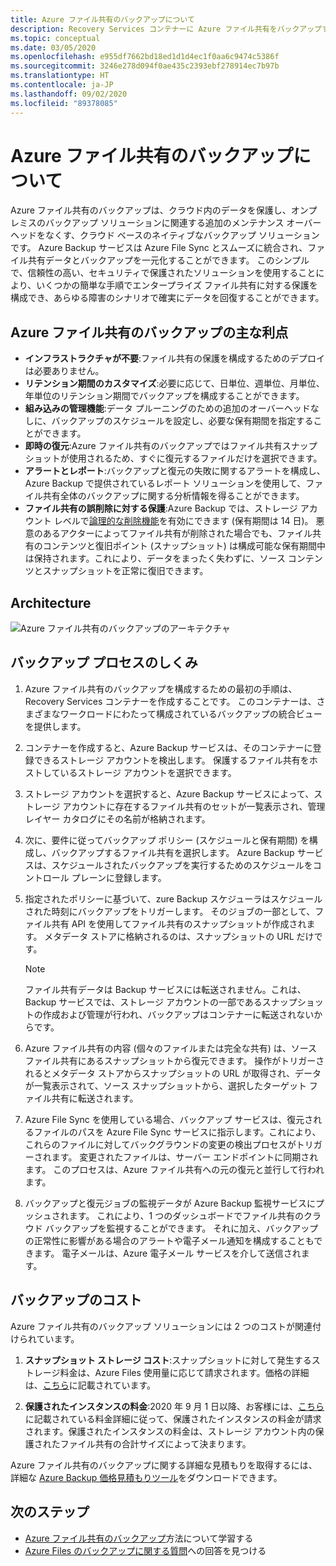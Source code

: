 ```yaml
---
title: Azure ファイル共有のバックアップについて
description: Recovery Services コンテナーに Azure ファイル共有をバックアップする方法について説明します
ms.topic: conceptual
ms.date: 03/05/2020
ms.openlocfilehash: e955df7662bd18ed1d1d4ec1f0aa6c9474c5386f
ms.sourcegitcommit: 3246e278d094f0ae435c2393ebf278914ec7b97b
ms.translationtype: HT
ms.contentlocale: ja-JP
ms.lasthandoff: 09/02/2020
ms.locfileid: "89378085"
---
```

# <a name="about-azure-file-share-backup"></a>Azure ファイル共有のバックアップについて

Azure ファイル共有のバックアップは、クラウド内のデータを保護し、オンプレミスのバックアップ ソリューションに関連する追加のメンテナンス オーバーヘッドをなくす、クラウド ベースのネイティブなバックアップ ソリューションです。 Azure Backup サービスは Azure File Sync とスムーズに統合され、ファイル共有データとバックアップを一元化することができます。 このシンプルで、信頼性の高い、セキュリティで保護されたソリューションを使用することにより、いくつかの簡単な手順でエンタープライズ ファイル共有に対する保護を構成でき、あらゆる障害のシナリオで確実にデータを回復することができます。

## <a name="key-benefits-of-azure-file-share-backup"></a>Azure ファイル共有のバックアップの主な利点

* **インフラストラクチャが不要**:ファイル共有の保護を構成するためのデプロイは必要ありません。
* **リテンション期間のカスタマイズ**:必要に応じて、日単位、週単位、月単位、年単位のリテンション期間でバックアップを構成することができます。
* **組み込みの管理機能**:データ プルーニングのための追加のオーバーヘッドなしに、バックアップのスケジュールを設定し、必要な保有期間を指定することができます。
* **即時の復元**:Azure ファイル共有のバックアップではファイル共有スナップショットが使用されるため、すぐに復元するファイルだけを選択できます。
* **アラートとレポート**:バックアップと復元の失敗に関するアラートを構成し、Azure Backup で提供されているレポート ソリューションを使用して、ファイル共有全体のバックアップに関する分析情報を得ることができます。
* **ファイル共有の誤削除に対する保護**:Azure Backup では、ストレージ アカウント レベルで[論理的な削除機能](../storage/files/storage-files-prevent-file-share-deletion.md)を有効にできます (保有期間は 14 日)。 悪意のあるアクターによってファイル共有が削除された場合でも、ファイル共有のコンテンツと復旧ポイント (スナップショット) は構成可能な保有期間中は保持されます。これにより、データをまったく失わずに、ソース コンテンツとスナップショットを正常に復旧できます。

## <a name="architecture"></a>Architecture

![Azure ファイル共有のバックアップのアーキテクチャ](./media/azure-file-share-backup-overview/azure-file-shares-backup-architecture.png)

## <a name="how-the-backup-process-works"></a>バックアップ プロセスのしくみ

1. Azure ファイル共有のバックアップを構成するための最初の手順は、Recovery Services コンテナーを作成することです。 このコンテナーは、さまざまなワークロードにわたって構成されているバックアップの統合ビューを提供します。

2. コンテナーを作成すると、Azure Backup サービスは、そのコンテナーに登録できるストレージ アカウントを検出します。 保護するファイル共有をホストしているストレージ アカウントを選択できます。

3. ストレージ アカウントを選択すると、Azure Backup サービスによって、ストレージ アカウントに存在するファイル共有のセットが一覧表示され、管理レイヤー カタログにその名前が格納されます。

4. 次に、要件に従ってバックアップ ポリシー (スケジュールと保有期間) を構成し、バックアップするファイル共有を選択します。 Azure Backup サービスは、スケジュールされたバックアップを実行するためのスケジュールをコントロール プレーンに登録します。

5. 指定されたポリシーに基づいて、zure Backup スケジューラはスケジュールされた時刻にバックアップをトリガーします。 そのジョブの一部として、ファイル共有 API を使用してファイル共有のスナップショットが作成されます。 メタデータ ストアに格納されるのは、スナップショットの URL だけです。

    >[!NOTE]
    >ファイル共有データは Backup サービスには転送されません。これは、Backup サービスでは、ストレージ アカウントの一部であるスナップショットの作成および管理が行われ、バックアップはコンテナーに転送されないからです。

6. Azure ファイル共有の内容 (個々のファイルまたは完全な共有) は、ソース ファイル共有にあるスナップショットから復元できます。 操作がトリガーされるとメタデータ ストアからスナップショットの URL が取得され、データが一覧表示されて、ソース スナップショットから、選択したターゲット ファイル共有に転送されます。

7. Azure File Sync を使用している場合、バックアップ サービスは、復元されるファイルのパスを Azure File Sync サービスに指示します。これにより、これらのファイルに対してバックグラウンドの変更の検出プロセスがトリガーされます。 変更されたファイルは、サーバー エンドポイントに同期されます。 このプロセスは、Azure ファイル共有への元の復元と並行して行われます。

8. バックアップと復元ジョブの監視データが Azure Backup 監視サービスにプッシュされます。 これにより、1 つのダッシュボードでファイル共有のクラウド バックアップを監視することができます。 それに加え、バックアップの正常性に影響がある場合のアラートや電子メール通知を構成することもできます。 電子メールは、Azure 電子メール サービスを介して送信されます。

## <a name="backup-costs"></a>バックアップのコスト

Azure ファイル共有のバックアップ ソリューションには 2 つのコストが関連付けられています。

1. **スナップショット ストレージ コスト**:スナップショットに対して発生するストレージ料金は、Azure Files 使用量に応じて請求されます。価格の詳細は、[こちら](https://azure.microsoft.com/pricing/details/storage/files/)に記載されています。

2. **保護されたインスタンスの料金**:2020 年 9 月 1 日以降、お客様には、[こちら](https://azure.microsoft.com/pricing/details/backup/)に記載されている料金詳細に従って、保護されたインスタンスの料金が請求されます。保護されたインスタンスの料金は、ストレージ アカウント内の保護されたファイル共有の合計サイズによって決まります。

Azure ファイル共有のバックアップに関する詳細な見積もりを取得するには、詳細な [Azure Backup 価格見積もりツール](https://aka.ms/AzureBackupCostEstimates)をダウンロードできます。  

## <a name="next-steps"></a>次のステップ

* [Azure ファイル共有のバックアップ](backup-afs.md)方法について学習する
* [Azure Files のバックアップに関する質問](backup-azure-files-faq.md)への回答を見つける

